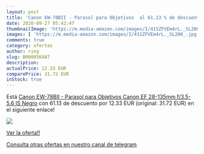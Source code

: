 ```yaml
---
layout: post
title: 'Canon EW-78BII - Parasol para Objetivos  al 61.13 % de descuento'
date: 2020-09-27 05:42:47
thumbnailImage: 'https://m.media-amazon.com/images/I/41SZFVEm4rL._SL200_.jpg'
images: [ 'https://m.media-amazon.com/images/I/41SZFVEm4rL._SL200_.jpg' ]
comments: true
category: ofertas
author: ring
slug: B00005K487
description:
actualPrice: 12.33 EUR
comparePrice: 31.72 EUR
inStock: true
---
```


Está [Canon EW-78BII - Parasol para Objetivos Canon EF 28-135mm f/3.5-5.6 IS  Negro](https://www.amazon.com/dp/B00005K487/?tag=redken08-20) con 61.13 de descuento por 12.33 EUR (original: 31.72 EUR) en el siguiente enlace!

[![](https://m.media-amazon.com/images/I/41SZFVEm4rL._SL200_.jpg)](https://www.amazon.com/dp/B00005K487/?tag=redken08-20)

[Ver la oferta!!](https://www.amazon.com/dp/B00005K487/?tag=redken08-20)

[Consulta otras ofertas en nuestro canal de telegram](https://t.me/s/ofertas25)
